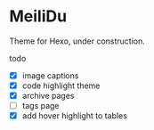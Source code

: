 # MeiliDu

Theme for Hexo, under construction.

todo

- [x] image captions
- [x] code highlight theme
- [x] archive pages
- [ ] tags page
- [x] add hover highlight to tables
